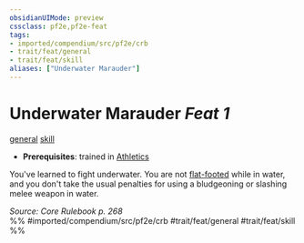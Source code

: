 ```yaml
---
obsidianUIMode: preview
cssclass: pf2e,pf2e-feat
tags:
- imported/compendium/src/pf2e/crb
- trait/feat/general
- trait/feat/skill
aliases: ["Underwater Marauder"]
---
```

# Underwater Marauder  *Feat 1*  
[general](general.md)  [skill](skill.md)  

- **Prerequisites**: trained in [Athletics](../skills.md#Athletics)

You've learned to fight underwater. You are not [flat-footed](conditions.md#Flat-footed) while in water, and you don't take the usual penalties for using a bludgeoning or slashing melee weapon in water.

*Source: Core Rulebook p. 268*  
%% #imported/compendium/src/pf2e/crb #trait/feat/general #trait/feat/skill %%